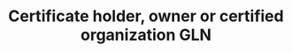 ---
title: 'Certificate holder, owner or certified organization GLN'
field: 'is.certifiedOrganization.gln'
slug: 'is-certifiedorganization-gln'
description: 'Global Location Number of companies to identify their locations'
required: False
module: 'Certificate Holder, Owner or Certified organization'
cluster: 'Certification'
policy: 'Free value. Single value only.'
layout: 'home'
---